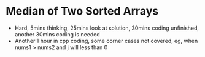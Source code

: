 # Median of Two Sorted Arrays
* Hard, 5mins thinking, 25mins look at solution, 30mins coding unfinished, another 30mins coding is needed
* Another 1 hour in cpp coding, some corner cases not covered, eg, when nums1 > nums2 and j will less than 0
